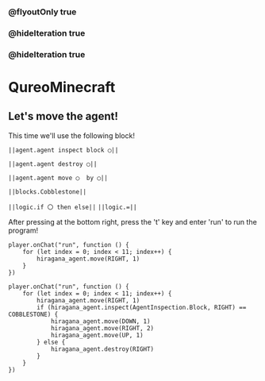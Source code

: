 ### @flyoutOnly true
### @hideIteration true
### @hideIteration true
# QureoMinecraft

## Let's move the agent!

This time we'll use the following block!

``||agent.agent inspect block ◯||``

``||agent.agent destroy ◯||``

``||agent.agent move ◯  by ◯||``

``||blocks.Cobblestone||``

``||logic.if 〇 then else||``
``||logic.=||``


After pressing [](https://raw.githubusercontent.com/camp-minecraft/TechkidsCampTutorial/master/images/playbutton.png) at the bottom right, press the 't' key and enter 'run' to run the program!

```template
player.onChat("run", function () {
    for (let index = 0; index < 11; index++) {
        hiragana_agent.move(RIGHT, 1)
    }
})

```
```ghost
player.onChat("run", function () {
    for (let index = 0; index < 11; index++) {
        hiragana_agent.move(RIGHT, 1)
        if (hiragana_agent.inspect(AgentInspection.Block, RIGHT) == COBBLESTONE) {
            hiragana_agent.move(DOWN, 1)
            hiragana_agent.move(RIGHT, 2)
            hiragana_agent.move(UP, 1)
        } else {
            hiragana_agent.destroy(RIGHT)
        }
    }
})
```